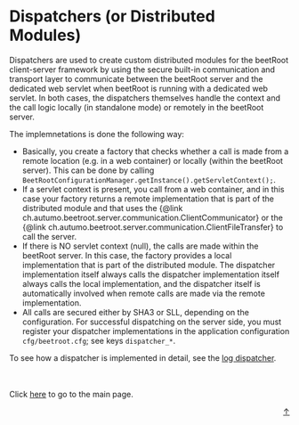 # Dispatchers (or Distributed Modules)

Dispatchers are used to create custom distributed modules for the beetRoot client-server framework by using the secure built-in
communication and transport layer to communicate between the beetRoot server and the dedicated web servlet when beetRoot
is running with a dedicated web servlet. In both cases, the dispatchers themselves handle the context and the call logic
locally (in standalone mode) or remotely in the beetRoot server.

The implemnetations is done the following way:

- Basically, you create a factory that checks whether a call is made from a remote location (e.g. in a web container) or locally (within the beetRoot server).
This can be done by calling  <code>BeetRootConfigurationManager.getInstance().getServletContext();</code>.
- If a servlet context is present, you call from a web container, and in this case your factory returns a 
remote implementation that is part of the distributed module and that uses the {@link ch.autumo.beetroot.server.communication.ClientCommunicator} 
or the {@link ch.autumo.beetroot.server.communication.ClientFileTransfer} to call the server.
- If there is NO servlet context (null), the calls are made within the beetRoot server. In this case, the factory provides a 
local implementation that is part of the distributed module. The dispatcher implementation itself always calls the 
dispatcher implementation itself always calls the local implementation, and the dispatcher itself is automatically involved when remote calls 
are made via the remote implementation.
- All calls are secured either by SHA3 or SLL, depending on the configuration. For successful dispatching on the 
server side, you must register your dispatcher implementations in the application configuration <code>cfg/beetroot.cfg</code>; 
see keys <code>dispatcher_*</code>.

To see how a dispatcher is implemented in detail, see the [log dispatcher](https://github.com/autumoswitzerland/autumo-beetroot/blob/master/src/main/java/ch/autumo/beetroot/server/modules/log/).


<br>
<br>
Click <a href="../README.md">here</a> to go to the main page.

<p align="right"><a href="#top">&uarr;</a></p>

